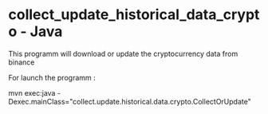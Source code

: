 # collect_update_historical_data_crypto - Java

This programm will download or update the cryptocurrency data from binance

For launch the programm :


mvn exec:java -Dexec.mainClass="collect.update.historical.data.crypto.CollectOrUpdate"
